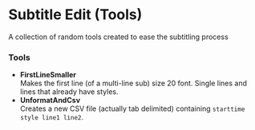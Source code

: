 # Subtitle Edit (Tools)

A collection of random tools created to ease the subtitling process

### Tools
 + **FirstLineSmaller**  
   Makes the first line (of a multi-line sub) size 20 font. Single lines and lines that already have styles.
 + **UnformatAndCsv**  
   Creates a new CSV file (actually tab delimited) containing `starttime style line1 line2`.
